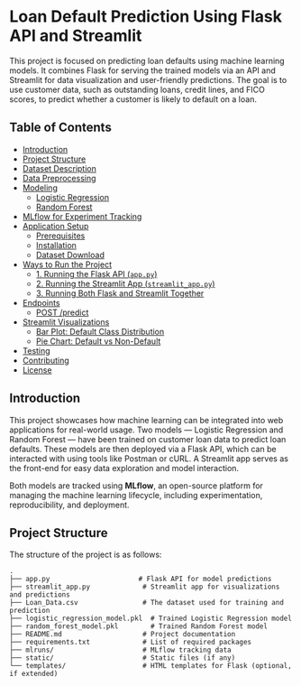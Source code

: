 # Loan Default Prediction Using Flask API and Streamlit

This project is focused on predicting loan defaults using machine learning models. It combines Flask for serving the trained models via an API and Streamlit for data visualization and user-friendly predictions. The goal is to use customer data, such as outstanding loans, credit lines, and FICO scores, to predict whether a customer is likely to default on a loan.

## Table of Contents

- [Introduction](#introduction)
- [Project Structure](#project-structure)
- [Dataset Description](#dataset-description)
- [Data Preprocessing](#data-preprocessing)
- [Modeling](#modeling)
  - [Logistic Regression](#logistic-regression)
  - [Random Forest](#random-forest)
- [MLflow for Experiment Tracking](#mlflow-for-experiment-tracking)
- [Application Setup](#application-setup)
  - [Prerequisites](#prerequisites)
  - [Installation](#installation)
  - [Dataset Download](#dataset-download)
- [Ways to Run the Project](#ways-to-run-the-project)
  - [1. Running the Flask API (`app.py`)](#1-running-the-flask-api-apppy)
  - [2. Running the Streamlit App (`streamlit_app.py`)](#2-running-the-streamlit-app-streamlit_apppy)
  - [3. Running Both Flask and Streamlit Together](#3-running-both-flask-and-streamlit-together)
- [Endpoints](#endpoints)
  - [POST /predict](#post-predict)
- [Streamlit Visualizations](#streamlit-visualizations)
  - [Bar Plot: Default Class Distribution](#bar-plot-default-class-distribution)
  - [Pie Chart: Default vs Non-Default](#pie-chart-default-vs-non-default)
- [Testing](#testing)
- [Contributing](#contributing)
- [License](#license)

## Introduction

This project showcases how machine learning can be integrated into web applications for real-world usage. Two models — Logistic Regression and Random Forest — have been trained on customer loan data to predict loan defaults. These models are then deployed via a Flask API, which can be interacted with using tools like Postman or cURL. A Streamlit app serves as the front-end for easy data exploration and model interaction.

Both models are tracked using **MLflow**, an open-source platform for managing the machine learning lifecycle, including experimentation, reproducibility, and deployment.

## Project Structure

The structure of the project is as follows:

```plaintext
.
├── app.py                      # Flask API for model predictions
├── streamlit_app.py             # Streamlit app for visualizations and predictions
├── Loan_Data.csv                # The dataset used for training and prediction
├── logistic_regression_model.pkl  # Trained Logistic Regression model
├── random_forest_model.pkl        # Trained Random Forest model
├── README.md                    # Project documentation
├── requirements.txt             # List of required packages
├── mlruns/                      # MLflow tracking data
├── static/                      # Static files (if any)
└── templates/                   # HTML templates for Flask (optional, if extended)
